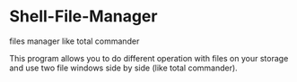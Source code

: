 # Shell-File-Manager
files manager like total commander

This program allows you to do different operation with 
files on your storage and use two file windows side by side (like total commander).
